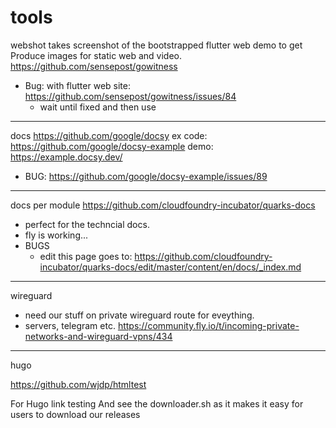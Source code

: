 # tools

webshot
takes screenshot of the bootstrapped flutter web demo to get Produce images for static web and video.
https://github.com/sensepost/gowitness
- Bug: with flutter web site: https://github.com/sensepost/gowitness/issues/84
	- wait until fixed and then use

---

docs
https://github.com/google/docsy
ex code: https://github.com/google/docsy-example
demo: https://example.docsy.dev/

- BUG: https://github.com/google/docsy-example/issues/89

---

docs per module
https://github.com/cloudfoundry-incubator/quarks-docs
- perfect for the techncial docs.
- fly is working...
- BUGS
	- edit this page goes to: https://github.com/cloudfoundry-incubator/quarks-docs/edit/master/content/en/docs/_index.md

---

wireguard

- need our stuff on private wireguard route for eveything.
- servers, telegram etc.
https://community.fly.io/t/incoming-private-networks-and-wireguard-vpns/434


---

hugo

https://github.com/wjdp/htmltest

For Hugo link testing
And see the downloader.sh as it makes it easy for users to download our releases